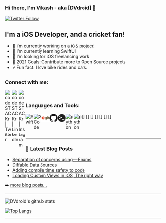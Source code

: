 
### Hi there, I'm Vikash - aka [DVdroid] 👋

[![Twitter Follow](https://img.shields.io/twitter/follow/DVDroid?color=1DA1F2&logo=twitter&style=for-the-badge)](https://twitter.com/intent/follow?original_referer=https%3A%2F%2Fpublish.twitter.com%2F%3FbuttonType%3DFollowButton%26query%3Dhttps%253A%252F%252Ftwitter.com%252FDVDroid%26widget%3DButton&ref_src=twsrc%5Etfw&screen_name=DVDroid&tw_p=followbutton)

## I'm a iOS Developer, and a cricket fan!

- 🔭 I’m currently working on a iOS project!
- 🌱 I’m currently learning SwiftUI
- 👯 I’m looking for iOS freelancing work
- 🥅 2021 Goals: Contribute more to Open Source projects
- ⚡ Fun fact: I love bike rides and cats.


### Connect with me:

[<img align="left" alt="codeSTACKr | Twitter" width="22px" src="https://cdn.jsdelivr.net/npm/simple-icons@v3/icons/twitter.svg" />][twitter]
[<img align="left" alt="codeSTACKr | LinkedIn" width="22px" src="https://cdn.jsdelivr.net/npm/simple-icons@v3/icons/linkedin.svg" />][linkedin]
[<img align="left" alt="codeSTACKr | Instagram" width="22px" src="https://cdn.jsdelivr.net/npm/simple-icons@v3/icons/instagram.svg" />][instagram]

<br />

### Languages and Tools:

[<img align="left" alt="Swift" width="26px" src="https://cdn.jsdelivr.net/npm/simple-icons@3.4.1/icons/swift.svg" />]
[<img align="left" alt="XCode" width="26px" src="https://cdn.jsdelivr.net/npm/simple-icons@3.4.1/icons/xcode.svg" />]
[<img align="left" alt="Git" width="26px" src="https://raw.githubusercontent.com/github/explore/80688e429a7d4ef2fca1e82350fe8e3517d3494d/topics/git/git.png" />]
[<img align="left" alt="GitHub" width="26px" src="https://raw.githubusercontent.com/github/explore/78df643247d429f6cc873026c0622819ad797942/topics/github/github.png" />]
[<img align="left" alt="Terminal" width="26px" src="https://raw.githubusercontent.com/github/explore/80688e429a7d4ef2fca1e82350fe8e3517d3494d/topics/terminal/terminal.png" />]
[<img align="left" alt="python" width="26px" src="https://cdn.jsdelivr.net/npm/simple-icons@3.4.1/icons/python.svg" />]
[<img align="left" alt="python" width="26px" src="https://cdn.jsdelivr.net/npm/simple-icons@3.4.1/icons/pycharm.svg" />]

<br />
<br />

---

### 📕 Latest Blog Posts

<!-- BLOG-POST-LIST:START -->
- [Separation of concerns using — Enums](https://medium.com/@anandin02/separation-of-concerns-using-enums-55c0e45948fc?source=rss-1b20a0632a72------2)
- [Diffable Data Sources](https://medium.com/@anandin02/diffable-data-sources-2e08aa271fc0?source=rss-1b20a0632a72------2)
- [Adding compile time safety to code](https://medium.com/@anandin02/adding-compile-time-safety-to-code-cde5005a79cc?source=rss-1b20a0632a72------2)
- [Loading Custom Views in iOS, The right way](https://medium.com/@anandin02/loading-custom-views-in-ios-the-right-way-bedfc06a4fbd?source=rss-1b20a0632a72------2)
<!-- BLOG-POST-LIST:END -->

➡️ [more blog posts...](https://medium.com/me/stories/public)

---

![DVdroid's github stats](https://github-readme-stats.dvdroid.vercel.app/api?username=DVdroid&show_icons=true)

[![Top Langs](https://github-readme-stats.dvdroid.vercel.app/api/top-langs/?username=DVdroid&layout=compact)](https://github.com/anuraghazra/github-readme-stats)


---

[twitter]: https://twitter.com/DVDroid
[instagram]: https://www.instagram.com/me_vikashanand/
[linkedin]: https://www.linkedin.com/in/vikash-anand-299bb765/
[mediumstories]: https://medium.com/me/stories/public
